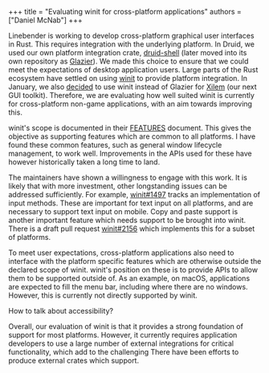 +++
title = "Evaluating winit for cross-platform applications"
authors = ["Daniel McNab"]
+++

<!-- Post's date SHOULD be changed -->

<!-- Introduction section, not for the paper -->

Linebender is working to develop cross-platform graphical user interfaces in Rust.
This requires integration with the underlying platform.
In Druid, we used our own platform integration crate, [druid-shell][] (later moved into its own repository as [Glazier][]).
We made this choice to ensure that we could meet the expectations of desktop application users.
Large parts of the Rust ecosystem have settled on using [winit][] to provide platform integration.
In January, we also [decided][tmix-01] to use winit instead of Glazier for [Xilem][] (our next GUI toolkit).
Therefore, we are evaluating how well suited winit is currently for cross-platform non-game applications, with an aim towards improving this.

<!-- ## winit's scope -->

winit's scope is documented in their [FEATURES][winit features] document.
This gives the objective as supporting features which are common to all platforms.
I have found these common features, such as general window lifecycle management, to work well.
Improvements in the APIs used for these have however historically taken a long time to land.
<!-- example of keyboard input/ui events key -->
The maintainers have shown a willingness to engage with this work.
It is likely that with more investment, other longstanding issues can be addressed sufficiently.
For example, [winit#1497][] tracks an implementation of input methods.
These are important for text input on all platforms, and are necessary to support text input on mobile.
Copy and paste support is another important feature which needs support to be brought into winit.
There is a draft pull request [winit#2156][] which implements this for a subset of platforms.

To meet user expectations, cross-platform applications also need to interface with the platform specific features which are otherwise outside the declared scope of winit.
winit's position on these is to provide APIs to allow them to be supported outside of.
As an example, on macOS, applications are expected to fill the menu bar, including where there are no windows.
However, this is currently not directly supported by winit.
 <!-- <https://github.com/rust-windowing/winit/pull/1583> -->

How to talk about accessibility?

Overall, our evaluation of winit is that it provides a strong foundation of support for most platforms.
However, it currently requires application developers to use a large number of external integrations for critical functionality, which add to the challenging
There have been efforts to produce external crates which support.

[tmix-01]: @/blog/2024-02-06-tmix-01.md
[druid-shell]: https://crates.io/crates/druid-shell
[winit]: https://crates.io/crates/winit
[glazier]: https://github.com/linebender/glazier
[xilem]: https://github.com/linebender/xilem
[winit#2156]: https://github.com/rust-windowing/winit/pull/2156
[winit features]: https://github.com/rust-windowing/winit/blob/master/FEATURES.md
[winit#1497]: https://github.com/rust-windowing/winit/issues/1497
